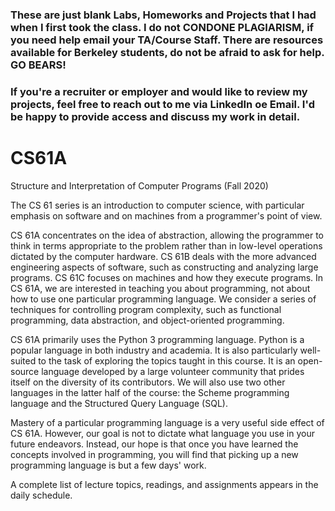 ### These are just blank Labs, Homeworks and Projects that I had when I first took the class. I do not CONDONE PLAGIARISM, if you need help email your TA/Course Staff. There are resources available for Berkeley students, do not be afraid to ask for help. GO BEARS! ###

### If you're a recruiter or employer and would like to review my projects, feel free to reach out to me via LinkedIn oe Email. I'd be happy to provide access and discuss my work in detail. ###

# CS61A
Structure and Interpretation of Computer Programs (Fall 2020)

The CS 61 series is an introduction to computer science, with particular emphasis on software and on machines from a programmer's point of view.

CS 61A concentrates on the idea of abstraction, allowing the programmer to think in terms appropriate to the problem rather than in low-level operations dictated by the computer hardware.
CS 61B deals with the more advanced engineering aspects of software, such as constructing and analyzing large programs.
CS 61C focuses on machines and how they execute programs.
In CS 61A, we are interested in teaching you about programming, not about how to use one particular programming language. We consider a series of techniques for controlling program complexity, such as functional programming, data abstraction, and object-oriented programming.

CS 61A primarily uses the Python 3 programming language. Python is a popular language in both industry and academia. It is also particularly well-suited to the task of exploring the topics taught in this course. It is an open-source language developed by a large volunteer community that prides itself on the diversity of its contributors. We will also use two other languages in the latter half of the course: the Scheme programming language and the Structured Query Language (SQL).

Mastery of a particular programming language is a very useful side effect of CS 61A. However, our goal is not to dictate what language you use in your future endeavors. Instead, our hope is that once you have learned the concepts involved in programming, you will find that picking up a new programming language is but a few days' work.

A complete list of lecture topics, readings, and assignments appears in the daily schedule.

